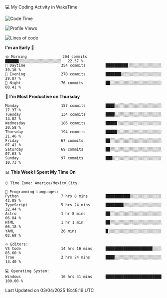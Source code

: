 💻 My Coding Activity in WakaTime
<!--START_SECTION:waka-->
![Code Time](http://img.shields.io/badge/Code%20Time-328%20hrs%2028%20mins-blue)

![Profile Views](http://img.shields.io/badge/Profile%20Views-0-blue)

![Lines of code](https://img.shields.io/badge/From%20Hello%20World%20I%27ve%20Written-1.9%20million%20lines%20of%20code-blue)

**I'm an Early 🐤** 

```text
🌞 Morning                204 commits         ██████░░░░░░░░░░░░░░░░░░░   22.57 % 
🌆 Daytime                354 commits         ██████████░░░░░░░░░░░░░░░   39.16 % 
🌃 Evening                270 commits         ███████░░░░░░░░░░░░░░░░░░   29.87 % 
🌙 Night                  76 commits          ██░░░░░░░░░░░░░░░░░░░░░░░   08.41 % 
```
📅 **I'm Most Productive on Thursday** 

```text
Monday                   157 commits         ████░░░░░░░░░░░░░░░░░░░░░   17.37 % 
Tuesday                  134 commits         ████░░░░░░░░░░░░░░░░░░░░░   14.82 % 
Wednesday                186 commits         █████░░░░░░░░░░░░░░░░░░░░   20.58 % 
Thursday                 194 commits         █████░░░░░░░░░░░░░░░░░░░░   21.46 % 
Friday                   67 commits          ██░░░░░░░░░░░░░░░░░░░░░░░   07.41 % 
Saturday                 69 commits          ██░░░░░░░░░░░░░░░░░░░░░░░   07.63 % 
Sunday                   97 commits          ███░░░░░░░░░░░░░░░░░░░░░░   10.73 % 
```


📊 **This Week I Spent My Time On** 

```text
🕑︎ Time Zone: America/Mexico_City

💬 Programming Languages: 
Python                   7 hrs 8 mins        ███████████░░░░░░░░░░░░░░   42.85 % 
TypeScript               5 hrs 24 mins       ████████░░░░░░░░░░░░░░░░░   32.44 % 
Astro                    1 hr 8 mins         ██░░░░░░░░░░░░░░░░░░░░░░░   06.84 % 
HTML                     1 hr 1 min          ██░░░░░░░░░░░░░░░░░░░░░░░   06.18 % 
YAML                     26 mins             █░░░░░░░░░░░░░░░░░░░░░░░░   02.68 % 

🔥 Editors: 
VS Code                  14 hrs 16 mins      █████████████████████░░░░   85.60 % 
Trae                     2 hrs 24 mins       ████░░░░░░░░░░░░░░░░░░░░░   14.40 % 

💻 Operating System: 
Windows                  16 hrs 41 mins      █████████████████████████   100.00 % 
```


 Last Updated on 03/04/2025 18:48:19 UTC
<!--END_SECTION:waka-->
